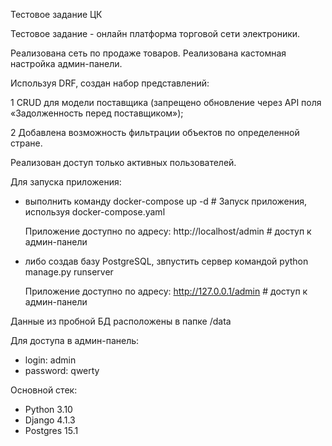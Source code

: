 Тестовое задание ЦК

Тестовое задание - онлайн платформа торговой сети электроники.

Реализована сеть по продаже товаров.
Реализована кастомная настройка админ-панели.

Используя DRF, создан набор представлений:

1 CRUD для модели поставщика (запрещено обновление через API поля «Задолженность перед поставщиком»);

2 Добавлена возможность фильтрации объектов по определенной стране.

Реализован доступ только активных пользователей.


Для запуска приложения:

- выполнить команду
    docker-compose up -d  # Запуск приложения, используя docker-compose.yaml

    Приложение доступно по адресу: http://localhost/admin  # доступ к админ-панели

- либо создав базу PostgreSQL, звпустить сервер командой
    python manage.py runserver

    Приложение доступно по адресу: http://127.0.0.1/admin  # доступ к админ-панели

Данные из пробной БД расположены в папке /data

Для доступа в админ-панель:

- login: admin
- password: qwerty



Основной стек:

- Python 3.10
- Django 4.1.3
- Postgres 15.1



